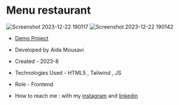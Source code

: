 # Menu restaurant 

![Screenshot 2023-12-22 190117](https://github.com/aida-mousavi/Menu/assets/115708698/91b70f74-9286-431d-ae1b-66ccb3c1e019)
![Screenshot 2023-12-22 190142](https://github.com/aida-mousavi/Menu/assets/115708698/5596a514-41ba-4257-b01e-6f2952b830e6)


- [Demo Project](https://aida-mousavi.github.io/Menu/)

- Developed by Aida Mousavi

- Created - 2023-8

- Technologies Used - HTML5 , Tailwind , JS

- Role - Frontend

- How to reach me : with my [instagram](https://www.instagram.com/dev.mousavi) and [linkedin](www.linkedin.com/in/aida-mousavi-18791a292)

